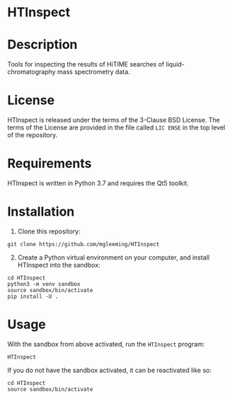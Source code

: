 # HTInspect

# Description

Tools for inspecting the results of HiTIME searches of liquid-chromatography mass spectrometry data.

# License

HTInspect is released under the terms of the 3-Clause BSD License. The terms of the License are provided in the file called `LIC
ENSE` in the top level of the repository.

# Requirements

HTInspect is written in Python 3.7 and requires the Qt5 toolkit. 

# Installation

1. Clone this repository:

```
git clone https://github.com/mgleeming/HTInspect
```

2. Create a Python virtual environment on your computer, and install HTInspect into the sandbox:
```
cd HTInspect
python3 -m venv sandbox
source sandbox/bin/activate
pip install -U .
```

# Usage

With the sandbox from above activated, run the `HTInspect` program:

```
HTInspect
```

If you do not have the sandbox activated, it can be reactivated like so:
```
cd HTInspect
source sandbox/bin/activate
```
